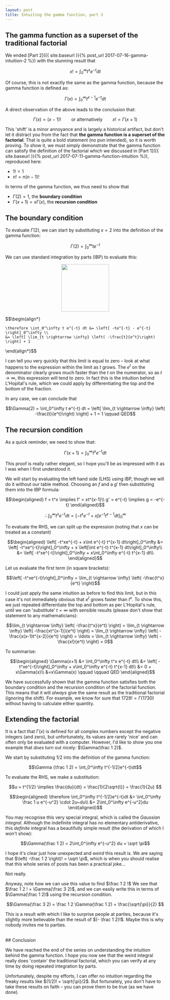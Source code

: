```yaml
---
layout: post
title: Intuiting the gamma function, part 3
---
```


## The gamma function as a superset of the traditional factorial

We ended [Part 2]({{ site.baseurl }}{% post_url 2017-07-16-gamma-intuition-2 %}) with the stunning result that 

$$x! = \int_0^\infty t^x e^{-t}dt$$

Of course, this is not exactly the same as the gamma function, because the gamma function is defined as:

$$ \Gamma (x) = \int_0^\infty t^{x-1}e^{-t} dt $$

A direct observation of the above leads to the conclusion that:

$$\Gamma (x) = (x-1)! \qquad \text{or alternatively} \qquad x! = \Gamma (x+1)$$

This 'shift' is a minor annoyance and is largely a historical artifact, but don't let it distract you from the fact that **the gamma function is a superset of the factorial**. That is quite a bold statement (no pun intended), so it is worth proving. To show it, we must simply demonstrate that the gamma function can satisfy the definition of the factorial which we discussed in [Part 1]({{ site.baseurl }}{% post_url 2017-07-11-gamma-function-intuition %}), reproduced here:

- $1! = 1$
- $n! = n(n-1)!$

In terms of the gamma function, we thus need to show that

- $\Gamma (2) = 1$, the **boundary condition**
- $\Gamma (x+1) = x \Gamma (x)$, the **recursion condition**

## The boundary condition

To evaluate $\Gamma(2)$, we can start by substituting $x=2$ into the definition of the gamma function:

$$\Gamma(2) = \int_0^\infty te^{-t}$$

We can use standard integration by parts (IBP) to evaluate this:

<center>
<img src="{{ site.imageurl }}ttable.png" style="width:150px;"/>
</center>


$$\begin{align*}

    \therefore \int_0^\infty t e^{-t} dt &= \left[ -te^{-t} - e^{-t} \right]_0^\infty \\
    &= \left[ \lim_{t \rightarrow \infty} \left( -\frac{t}{e^t}\right) \right] + 1
 \end{align*}$$
 
I can tell you very quickly that this limit is equal to zero – look at what happens to the expression within the limit as $t$ grows. The $e^t$ on the denominator clearly grows much faster than the $t$ on the numerator, so as $t \rightarrow \infty$, this expression will tend to zero. In fact this is the intuition behind L'Hopital's rule, which we could apply by differentiating the top and the bottom of the fraction. 

In any case, we can conclude that

$$\Gamma(2) = \int_0^\infty t e^{-t} dt =  \left[ \lim_{t \rightarrow \infty} \left( -\frac{t}{e^t}\right) \right] + 1 = 1 \qquad QED$$
 
## The recursion condition

As a quick reminder, we need to show that:

$$\Gamma(x+1) = \int_0^\infty t^x e^{-t}dt$$

This proof is really rather elegant, so I hope you'll be as impressed with it as I was when I first understood it. 

We will start by evaluating the left hand side (LHS) using IBP, though we will do it without our table method. Choosing an $f$ and a $g'$ then substituting them into the IBP formula: 

$$\begin{aligned}
    f = t^x \implies f' = xt^{x-1}\\
    g' = e^{-t} \implies g = -e^{-t}
\end{aligned}$$

$$\therefore \int_0^\infty t^x e^{-t} dt = \left[ -t^xe^{-t} + x\int e^{-t} t^{x-1} dt\right]_0^\infty$$

To evaluate the RHS, we can split up the expression (noting that *x* can be treated as a constant)

$$\begin{aligned}
    \left[ -t^xe^{-t} + x\int e^{-t} t^{x-1} dt\right]_0^\infty &= \left[ -t^xe^{-t}\right]_0^\infty + x \left[\int e^{-t} t^{x-1} dt\right]_0^\infty\\
    &= \left[ -t^xe^{-t}\right]_0^\infty + x\int_0^\infty e^{-t} t^{x-1} dt\\
\end{aligned}$$

Let us evaluate the first term (in square brackets):

$$\left[ -t^xe^{-t}\right]_0^\infty = \lim_{t \rightarrow \infty} \left( -\frac{t^x}{e^t} \right)$$

I could just apply the same intuition as before to find this limit, but in this case it's not immediately obvious that $e^t$ grows faster than $t^x$. To show this, we just repeated differentiate the top and bottom as per L'Hopital's rule, until we can 'substitute' $t = \infty$ with sensible results (please don't show that statement to any mathematicians):

$$\lim_{t \rightarrow \infty} \left( -\frac{t^x}{e^t} \right) = \lim_{t \rightarrow \infty} \left( -\frac{xt^{x-1}}{e^t} \right) =  \lim_{t \rightarrow \infty} \left( -\frac{x(x-1)t^{x-2}}{e^t} \right) = \ldots = \lim_{t \rightarrow \infty} \left( -\frac{x!}{e^t} \right) = 0$$

To summarise:

$$\begin{aligned}
    \Gamma(x+1) &= \int_0^\infty t^x e^{-t} dt\\
    &= \left[ -t^xe^{-t}\right]_0^\infty + x\int_0^\infty e^{-t} t^{x-1} dt\\
    &= 0 + x\Gamma(x)\\
    &=x\Gamma(x) \qquad \qquad  QED
\end{aligned}$$
  
We have successfully shown that the gamma function satisfies both the boundary condition and the recursion condition of the factorial function. This means that it will *always* give the same result as the traditional factorial (ignoring the shift). For example, we know for sure that $1729! = \Gamma(1730)$ without having to calculate either quantity. 

## Extending the factorial

It is a fact that $\Gamma(x)$ is defined for all complex numbers except the negative integers (and zero), but unfortunately, its values are rarely 'nice' and can often only be evaluated with a computer. However, I'd like to show you one example that *does* turn out nicely: $\Gamma(\frac 1 2)$. 

We start by substituting 1/2 into the definition of the gamma function:

$$\Gamma (\frac 1 2) = \int_0^\infty t^{-1/2}e^{-t}dt$$

To evaluate the RHS, we make a substitution: 

$$u = t^{1/2} \implies \frac{du}{dt} = \frac{1}{2\sqrt{t}} = \frac{1}{2u} $$

$$\begin{aligned}
    \therefore \int_0^\infty t^{-1/2}e^{-t}dt &= \int_0^\infty \frac 1 u e^{-u^2} \cdot 2u~du\\
    &= 2\int_0^\infty e^{-u^2}du
\end{aligned}$$

You may recognise this very special integral, which is called the *Gaussian integral*. Although the indefinite integral has no elementary antiderivative, this *definite* integral has a beautifully simple result (the derivation of which I won't show):

$$\Gamma(\frac 1 2) = 2\int_0^\infty e^{-u^2} du = \sqrt \pi$$

I hope it's clear just how unexpected and *weird* this result is. We are saying that $\left( -\frac 1 2 \right)! = \sqrt \pi$, which is when you should realise that this whole series of posts has been a practical joke...

Not really. 

Anyway, note how we can use this value to find $\frac 1 2 !$ We see that $\frac 1 2 ! = \Gamma(\frac 3 2)$, and we can easily write this in terms of $\Gamma(\frac 1 2)$ using the recursion condition. 

$$\Gamma(\frac 3 2) = \frac 1 2 \Gamma(\frac 1 2) = \frac{\sqrt{\pi}}{2} $$

This is a result with which I like to surprise people at parties, because it's slightly more believable than the result of $(- \frac 1 2)!$. Maybe this is why nobody invites me to parties. 

<br />
## Conclusion

We have reached the end of the series on understanding the intuition behind the gamma function. I hope you now see that the weird integral really does 'contain' the traditional factorial, which you can verify at any time by doing repeated integration by parts. 

Unfortunately, despite my efforts, I can offer no intuition regarding the freaky results like $(1/2)! = \sqrt{\pi}/2$. But fortunately, you don't have to take these results on faith – you can prove them to be true (as we have done). 
